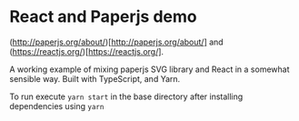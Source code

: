 # React and Paperjs demo

(http://paperjs.org/about/)[http://paperjs.org/about/] and (https://reactjs.org/)[https://reactjs.org/].

A working example of mixing paperjs SVG library and React in a somewhat sensible way. Built with TypeScript, and Yarn.

To run execute `yarn start` in the base directory after installing dependencies using `yarn`

